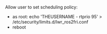 Allow user to set scheduling policy:
- as root: echo 'THEUSERNAME - rtprio 95' > /etc/security/limits.d/lwr_ros2fri.conf
- reboot
